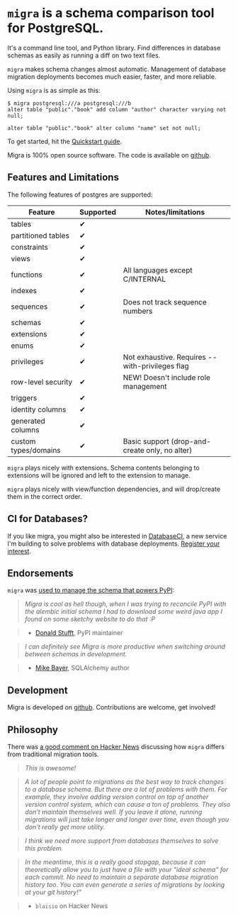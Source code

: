 # `migra` is a schema comparison tool for PostgreSQL.

It's a command line tool, and Python library. Find differences in database schemas as easily as running a diff on two text files.

`migra` makes schema changes almost automatic. Management of database migration deployments becomes much easier, faster, and more reliable.

Using `migra` is as simple as this:

    $ migra postgresql:///a postgresql:///b
    alter table "public"."book" add column "author" character varying not null;

    alter table "public"."book" alter column "name" set not null;

To get started, hit the [Quickstart guide](/docs/migra/quickstart).

Migra is 100% open source software. The code is available on [github](https://github.com/djrobstep/migra).

## Features and Limitations

The following features of postgres are supported:

<div markdown="block" class="full-width scroll-on-overflow">

Feature | Supported | Notes/limitations
--- | --- | ---
tables | ✔ |
partitioned tables | ✔ |
constraints | ✔ |
views | ✔ |
functions | ✔ | All languages except C/INTERNAL
indexes | ✔ |
sequences | ✔ | Does not track sequence numbers
schemas | ✔ |
extensions | ✔ |
enums | ✔ |
privileges | ✔ | Not exhaustive. Requires --with-privileges flag
row-level security | ✔ | NEW! Doesn't include role management
triggers | ✔ |
identity columns | ✔ |
generated columns | ✔ |
custom types/domains | ✔ |Basic support (drop-and-create only, no alter) |

</div>

`migra` plays nicely with extensions. Schema contents belonging to extensions will be ignored and left to the extension to manage.

`migra` plays nicely with view/function dependencies, and will drop/create them in the correct order.

<div markdown="block" class="hilighted">

## CI for Databases?

If you like migra, you might also be interested in [DatabaseCI](https://databaseci.com/), a new service I'm building to solve problems with database deployments. [Register your interest](https://databaseci.com/).

</div>

## Endorsements

`migra` was [used to manage the schema that powers PyPI](https://twitter.com/dstufft/status/988410901459034113):

> *Migra is cool as hell though, when I was trying to reconcile PyPI with the alembic initial schema I had to download some weird java app I found on some sketchy website to do that :P*

>- [Donald Stufft](https://twitter.com/dstufft), PyPI maintainer

> *I can definitely see Migra is more productive when switching around between schemas in development.*

>- [Mike Bayer](https://twitter.com/zzzeek), SQLAlchemy author

## Development

Migra is developed on [github](https://github.com/djrobstep/migra). Contributions are welcome, get involved!

## Philosophy

There was [a good comment on Hacker News](https://news.ycombinator.com/item?id=16679665) discussing how `migra` differs from traditional migration tools.

> *This is awesome!*

> *A lot of people point to migrations as the best way to track changes to a database schema. But there are a lot of problems with them. For example, they involve adding version control on top of another version control system, which can cause a ton of problems. They also don't maintain themselves well. If you leave it alone, running migrations will just take longer and longer over time, even though you don't really get more utility.*

> *I think we need more support from databases themselves to solve this problem.*

> *In the meantime, this is a really good stopgap, because it can theoretically allow you to just have a file with your "ideal schema" for each commit. No need to maintain a separate database migration history too. You can even generate a series of migrations by looking at your git history!"*

> - `blaisio` on Hacker News
